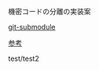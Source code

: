 機密コードの分離の実装案

[git-submodule](https://git-scm.com/book/ja/v2/Git-%E3%81%AE%E3%81%95%E3%81%BE%E3%81%96%E3%81%BE%E3%81%AA%E3%83%84%E3%83%BC%E3%83%AB-%E3%82%B5%E3%83%96%E3%83%A2%E3%82%B8%E3%83%A5%E3%83%BC%E3%83%AB)

[参考](https://qiita.com/ma2saka/items/4bd00ef6f8c240847807#git-submodule-update---init----recursive-%E3%81%A7%E5%86%8D%E5%B8%B0%E7%9A%84%E3%81%AB%E6%9B%B4%E6%96%B0%E3%81%99%E3%82%8B)

test/test2